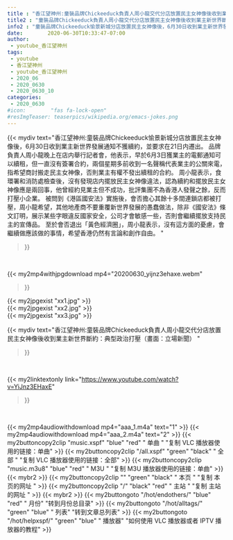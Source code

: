 ```yaml
---
title : "香江望神州:童裝品牌Chickeeduck負責人周小龍交代分店放置民主女神像後收到業主新世界斷約：典型政治打壓（畫面：立場新聞） "
title2 : "童裝品牌Chickeeduck負責人周小龍交代分店放置民主女神像後收到業主新世界斷約：典型政治打壓（畫面：立場新聞） "
info2 : "童裝品牌Chickeeduck愉景新城分店放置民主女神像後，6月30日收到業主新世界發展通知不獲續約，並要求在21日内遷出。  品牌負責人周小龍晚上在店内舉行記者會，他表示，早於6月3日獲業主的電郵通知可以續租，但一直沒有簽署合約，兩個星期多前收到一名聲稱代表業主的公關來電，指希望商討搬走民主女神像，否則業主有權不發出續租的合約。  周小龍表示，食環署和消防處檢查後，沒有發現店内擺放民主女神像違法，認為續約和擺放民主女神像應是兩回事，他曾經約見業主但不成功，批評集團不為香港人發聲之餘，反而打壓小企業。  被問到《港區國安法》實施後，會否擔心其餘十多間連鎖店都被打壓，周小龍希望，其他地產商不要重覆新世界發展的愚蠢做法，除非《國安法》條文訂明，展示某些字眼違反國家安全，公司才會敏感一些，否則會繼續擺放支持民主的宣傳品。  至於會否退出「黃色經濟圈」，周小龍表示，沒有這方面的憂慮，會繼續做應該做的事情，希望香港仍然有言論和創作自由。 "
date:        2020-06-30T10:33:47-07:00
author:
 - youtube_香江望神州
tags:
 - youtube
 - 香江望神州
 - youtube_香江望神州
 - 2020_06
 - 2020_0630
 - 2020_0630_10
categories:
 - 2020_0630
#icon:        "fas fa-lock-open"
#resImgTeaser: teaserpics/wikipedia.org/emacs-jokes.png
---
```


{{< mydiv text="香江望神州:童裝品牌Chickeeduck愉景新城分店放置民主女神像後，6月30日收到業主新世界發展通知不獲續約，並要求在21日内遷出。  品牌負責人周小龍晚上在店内舉行記者會，他表示，早於6月3日獲業主的電郵通知可以續租，但一直沒有簽署合約，兩個星期多前收到一名聲稱代表業主的公關來電，指希望商討搬走民主女神像，否則業主有權不發出續租的合約。  周小龍表示，食環署和消防處檢查後，沒有發現店内擺放民主女神像違法，認為續約和擺放民主女神像應是兩回事，他曾經約見業主但不成功，批評集團不為香港人發聲之餘，反而打壓小企業。  被問到《港區國安法》實施後，會否擔心其餘十多間連鎖店都被打壓，周小龍希望，其他地產商不要重覆新世界發展的愚蠢做法，除非《國安法》條文訂明，展示某些字眼違反國家安全，公司才會敏感一些，否則會繼續擺放支持民主的宣傳品。  至於會否退出「黃色經濟圈」，周小龍表示，沒有這方面的憂慮，會繼續做應該做的事情，希望香港仍然有言論和創作自由。 "
>}}
<br>


{{< my2mp4withjpgdownload mp4="20200630_yijnz3ehaxe.webm"
>}}

{{< my2jpgexist "xx1.jpg" >}}<br>
{{< my2jpgexist "xx2.jpg" >}}<br>
{{< my2jpgexist "xx3.jpg" >}}<br>



{{< mydiv text="香江望神州:童裝品牌Chickeeduck負責人周小龍交代分店放置民主女神像後收到業主新世界斷約：典型政治打壓（畫面：立場新聞） "
>}}
<br>

{{< my2linktextonly link="https://www.youtube.com/watch?v=YiJnz3EHaxE"
>}}


<br>

{{< my2mp4audiowithdownload mp4="aaa_1.m4a"    text="1" >}}
{{< my2mp4audiowithdownload mp4="aaa_2.m4a"    text="2" >}}
{{< my2buttoncopy2clip "music.xspf"        "blue"   "red"    " 单曲 "  "复制 VLC 播放器使用的链接：单曲" >}} {{< my2buttoncopy2clip "/all.xspf"         "green"  "black"  " 全部 "  "复制 VLC 播放器使用的链接：全部" >}} {{< my2buttoncopy2clip "music.m3u8"        "blue"   "red"    " M3U  "    "复制 M3U 播放器使用的链接：单曲" >}} {{< mybr2 >}} {{< my2buttoncopy2clip ""                  "green"  "black"  " 本页 "    "复制 本页的网址 " >}} {{< my2buttoncopy2clip "/"                 "black"  "red"    " 主站 "    "复制 主站的网址 " >}} {{< mybr2 >}} {{< my2buttongoto      "/hot/endothers/"   "blue"   "red"    " 月份"   "转到月份总目录" >}} {{< my2buttongoto      "/hot/alltags/"     "green"  "blue"   " 列表"   "转到文章总列表" >}} {{< my2buttongoto      "/hot/helpxspf/"    "green"  "blue"   " 播放器" "如何使用 VLC 播放器或者 IPTV 播放器的教程" >}} 
